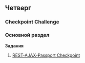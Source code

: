 ## Четверг


### Checkpoint Challenge

### Основной раздел

**Задания**

1. [ REST-AJAX-Passport Checkpoint](../../../../checkpoint-restapi-polls)
